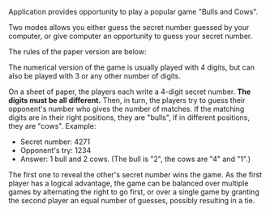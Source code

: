 Application provides opportunity to play a popular game "Bulls and Cows".

Two modes allows you either guess the secret number guessed by your computer, or give computer an opportunity to guess your secret number.

The rules of the paper version are below:

<p>The numerical version of the game is usually played with 4 digits, but can also be played with 3 or any other number of digits.</p>
<p>On a sheet of paper, the players each write a 4-digit secret number. <b>The digits must be all different.</b> Then, in turn, the players try to guess their opponent's number who gives the number of matches. If the matching digits are in their right positions, they are &quot;bulls&quot;, if in different positions, they are &quot;cows&quot;. Example:</p>
<ul><li>Secret number: 4271</li>
<li>Opponent's try: 1234</li>
<li>Answer: 1 bull and 2 cows. (The bull is &quot;2&quot;, the cows are &quot;4&quot; and &quot;1&quot;.)</li></ul>
<p>The first one to reveal the other's secret number wins the game. As the first player has a logical advantage, the game can be balanced over multiple games by alternating the right to go first, or over a single game by granting the second player an equal number of guesses, possibly resulting in a tie.</p>
